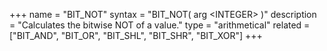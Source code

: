 +++
name = "BIT_NOT"
syntax = "BIT_NOT( arg &lt;INTEGER&gt; )"
description = "Calculates the bitwise NOT of a value."
type = "arithmetical"
related = ["BIT_AND", "BIT_OR", "BIT_SHL", "BIT_SHR", "BIT_XOR"]
+++

